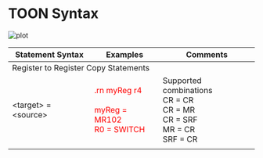 # TOON Syntax

![plot](./table.svg)

<table><thead>
  <tr>
    <th>Statement Syntax</th>
    <th>Examples</th>
    <th>Comments</th>
  </tr></thead>
<tbody>
  <tr>
    <td colspan="3">Register to Register Copy Statements</td>
  </tr>
  <tr>
    <td>&lt;target&gt; = &lt;source&gt;</td>
    <td style="color:red;">.rn myReg r4<br><br>myReg = MR102<br>R0 = SWITCH</td>
    <td>Supported combinations<br>CR = CR<br>CR = MR<br>CR = SRF<br>MR = CR<br>SRF = CR</td>
  </tr>
  <tr>
    <td></td>
    <td></td>
    <td></td>
  </tr>
</tbody>
</table>